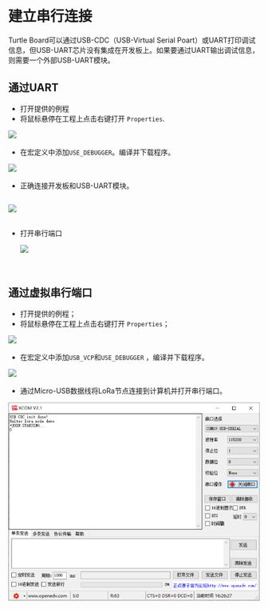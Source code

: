# 建立串行连接

Turtle Board可以通过USB-CDC（USB-Virtual Serial Poart）或UART打印调试信息，但USB-UART芯片没有集成在开发板上。如果要通过UART输出调试信息，则需要一个外部USB-UART模块。

## 通过UART

- 打开提供的例程
- 将鼠标悬停在工程上点击右键打开 `Properties`.

![](C:/Users/Administrator/Documents/Arduino/HeltecDocs/en/source/stm32/turtle_board/img/establish_serial_connection/03.png)

- 在宏定义中添加`USE_DEBUGGER`。编译并下载程序。

![](C:/Users/Administrator/Documents/Arduino/HeltecDocs/en/source/stm32/turtle_board/img/establish_serial_connection/04.png)

- 正确连接开发板和USB-UART模块。

```Tip:: LoRa节点和USB-UART模块的连接方式如下（如果LoRa节点通过USB或电池供电，则UART模块的3.3/5V引脚不需要连接，只需要TXD、RXD、GND）。

```

![](C:/Users/Administrator/Documents/Arduino/HeltecDocs/en/source/stm32/turtle_board/img/establish_serial_connection/02.png)

```Tip:: 使用UART时，程序中使用的TX和RX引脚应与板上的TX和RX引脚相对应。在我们提供的例程中，我们使用TX-PA9和RX-PA10。因此，UART模块的TX应连接到开发板的TX（PA9），UART模块的RX应连接到开发板的RX（PA10）。

```

- 打开串行端口

  ![](C:/Users/Administrator/Documents/Arduino/HeltecDocs/en/source/stm32/turtle_board/img/establish_serial_connection/05.png)

&nbsp;

## 通过虚拟串行端口

- 打开提供的例程；
- 将鼠标悬停在工程上点击右键打开 `Properties`；

![](C:/Users/Administrator/Documents/Arduino/HeltecDocs/en/source/stm32/turtle_board/img/establish_serial_connection/03.png)

- 在宏定义中添加`USB_VCP`和`USE_DEBUGGER` ，编译并下载程序。

![](C:/Users/Administrator/Documents/Arduino/HeltecDocs/en/source/stm32/turtle_board/img/establish_serial_connection/01.png)

- 通过Micro-USB数据线将LoRa节点连接到计算机并打开串行端口。

![](img/establish_serial_connection/06.png)